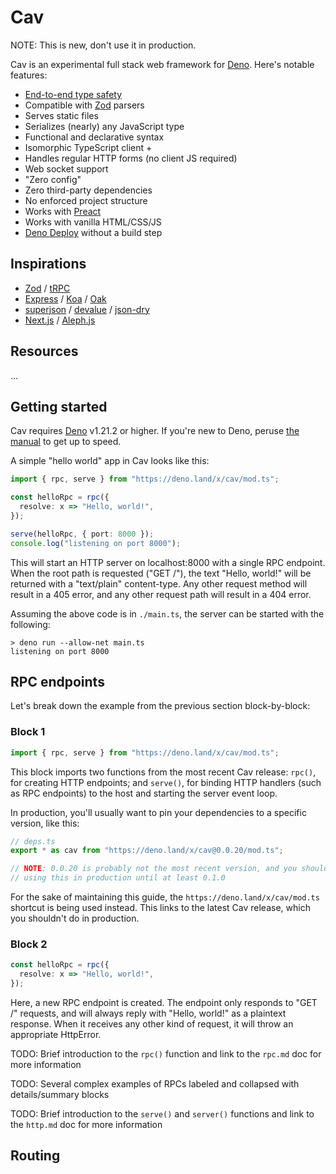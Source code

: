 # Cav

NOTE: This is new, don't use it in production.

Cav is an experimental full stack web framework for [Deno](https://deno.land).
Here's notable features:

- [End-to-end type safety](https://colinhacks.com/essays/painless-typesafety)
- Compatible with [Zod](https://github.com/colinhacks/zod) parsers
- Serves static files
- Serializes (nearly) any JavaScript type
- Functional and declarative syntax
- Isomorphic TypeScript client +
- Handles regular HTTP forms (no client JS required)
- Web socket support
- "Zero config"
- Zero third-party dependencies
- No enforced project structure
- Works with [Preact](https://preactjs.com)
- Works with vanilla HTML/CSS/JS
- [Deno Deploy](https://deno.com) without a build step

## Inspirations

- [Zod](https://github.com/colinhacks/zod) / [tRPC](https://trpc.io)
- [Express](https://expressjs.com/) / [Koa](https://koajs.com/) /
  [Oak](https://oakserver.github.io/oak/)
- [superjson](https://github.com/blitz-js/superjson) /
  [devalue](https://github.com/Rich-Harris/devalue) /
  [json-dry](https://github.com/11ways/json-dry)
- [Next.js](https://nextjs.org/) / [Aleph.js](https://alephjs.org/)

## Resources

...

## Getting started

Cav requires [Deno](https://deno.land) v1.21.2 or higher. If you're new to Deno, peruse [the manual](https://deno.land/manual/introduction) to get up to speed.

A simple "hello world" app in Cav looks like this:

```ts
import { rpc, serve } from "https://deno.land/x/cav/mod.ts";

const helloRpc = rpc({
  resolve: x => "Hello, world!",
});

serve(helloRpc, { port: 8000 });
console.log("listening on port 8000");
```

This will start an HTTP server on localhost:8000 with a single RPC endpoint.
When the root path is requested ("GET /"), the text "Hello, world!" will be
returned with a "text/plain" content-type. Any other request method will result
in a 405 error, and any other request path will result in a 404 error.

Assuming the above code is in `./main.ts`, the server can be started with the
following:

```
> deno run --allow-net main.ts
listening on port 8000
```

## RPC endpoints

Let's break down the example from the previous section block-by-block:

### Block 1

```ts
import { rpc, serve } from "https://deno.land/x/cav/mod.ts";
```

This block imports two functions from the most recent Cav release: `rpc()`, for
creating HTTP endpoints; and `serve()`, for binding HTTP handlers (such as RPC
endpoints) to the host and starting the server event loop.

In production, you'll usually want to pin your dependencies to a specific version, like this:

```ts
// deps.ts
export * as cav from "https://deno.land/x/cav@0.0.20/mod.ts";

// NOTE: 0.0.20 is probably not the most recent version, and you shouldn't be
// using this in production until at least 0.1.0
```

For the sake of maintaining this guide, the `https://deno.land/x/cav/mod.ts`
shortcut is being used instead. This links to the latest Cav release, which you
shouldn't do in production. 

### Block 2

```ts
const helloRpc = rpc({
  resolve: x => "Hello, world!",
});
```

Here, a new <span style="text-decoration-style:dash;" title="Remote procedure
call">RPC</span> endpoint is created. The endpoint only responds to "GET /"
requests, and will always reply with "Hello, world!" as a plaintext response.
When it receives any other kind of request, it will throw an appropriate
HttpError.

TODO: Brief introduction to the `rpc()` function and link to the `rpc.md` doc for more information

TODO: Several complex examples of RPCs labeled and collapsed with
details/summary blocks

TODO: Brief introduction to the `serve()` and `server()` functions and link to
the `http.md` doc for more information

## Routing

